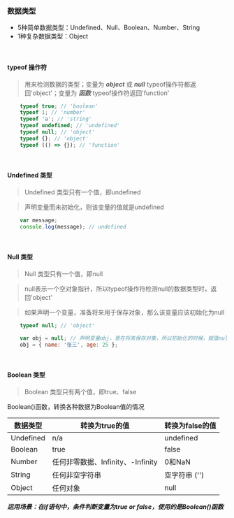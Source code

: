 ### 数据类型

- 5种简单数据类型：Undefined、Null、Boolean、Number、String
- 1种复杂数据类型：Object

<br>

#### typeof 操作符
> 用来检测数据的类型；变量为 ***object*** 或 ***null*** typeof操作符都返回'object'；变量为 ***函数*** typeof操作符返回'function'
```javascript
    typeof true; // 'boolean'
    typeof 1; // 'number'
    typeof 'a'; // 'string'
    typeof undefined; // 'undefined'
    typeof null; // 'object'
    typeof {}; // 'object'
    typeof (() => {}); // 'function'
```

<br>

#### Undefined 类型

> Undefined 类型只有一个值，即undefined

> 声明变量而未初始化，则该变量的值就是undefined
```javascript
    var message;
    console.log(message); // undefined
```

<br>

#### Null 类型

> Null 类型只有一个值，即null

> null表示一个空对象指针，所以typeof操作符检测null的数据类型时，返回'object'

> 如果声明一个变量，准备将来用于保存对象，那么该变量应该初始化为null
```javascript
    typeof null; // 'object'

    var obj = null; // 声明变量obj，意在将来保存对象，所以初始化的时候，赋值null，以便与undefined区分开
    obj = { name: '张三', age: 25 };
```

<br>

#### Boolean 类型

> Boolean 类型只有两个值，即true、false

Boolean()函数，转换各种数据为Boolean值的情况

数据类型   | 转换为true的值                   | 转换为false的值
--------- | ------------------------------- |-----------------
Undefined | n/a                             | undefined
Boolean   | true                            | false
Number    | 任何非零数据、Infinity、-Infinity | 0和NaN
String    | 任何非空字符串                    | 空字符串 ('')
Object    | 任何对象                         | null

***运用场景：在if语句中，条件判断变量为true or false，使用的是Boolean()函数***
